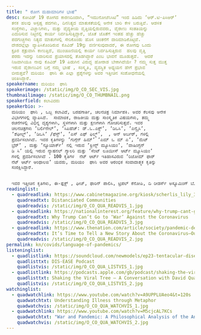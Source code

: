 ```yaml
---
title: " ರೋಗ ಮಹಾಮಾರಿಗಳ ಭಾಷೆ"
desc: ಕೋವಿಡ್‌ 19 ರೋಗದ ಕಾರಣದಿಂದಾಗಿ, “ಇಮುನೋಜೆನಿಸಿಟಿ” ಇಂದ ಹಿಡಿದು ʼಆರ್‌.ಟಿ-ಪಿಸಿಆರ್‌ʼ
  ತನಕ ಹಲವು ಅಸ್ಪಷ್ಟ ಪದಗಳು, ದಿನನಿತ್ಯದ ಮಾತುಕತೆಯಲ್ಲಿ ಅನೇಕ ಬಾರಿ ಕೇಳಿ ಬರುತ್ತಿವೆ. ಆಡಳಿತ
  ಸಂಸ್ಥೆಗಳು, ವಿಜ್ಞಾನಿಗಳು, ಮತ್ತು ವೈದ್ಯಕೀಯ ವೃತ್ತಿಯಲ್ಲಿರುವವರು, ವೈರಾಣು ಸಂತತಿಯನ್ನು
  ಎದುರಿಸುವ ನಿಟ್ಟಿನಲ್ಲಿ ಕಾರ್ಯ ನಿರ್ವಹಿಸುತ್ತಿದ್ದಾರೆ, ಜೊತೆ ಜೊತೆಗೆ ಇಂತಹ ಹೆಚ್ಚು ಹೆಚ್ಚು
  ಪದಗುಚ್ಚಗಳು ನಿತ್ಯದ ಮಾತುಗಳಲ್ಲಿ ಸೇರಿಕೊಂಡು ಹೊಸ ಚಿಂತನೆಗೆ ದಾರಿಮಾಡಿಕೊಟ್ಟಿವೆ.
  ದೇಶದಲ್ಲೆಲ್ಲಾ ವ್ಯಾಪಿಸಿಕೊಂಡಿರುವ ಕೊವಿಡ್‌ 19ನ್ನು ವರ್ಣಿಸುವುದಾದರೆ, ಈ ರೋಗವು ಒಂದು
  ಕ್ರೂರ ಶತ್ರುವಾಗಿ ಕಾಣುತ್ತಿದೆ, ಮುಂಚೂಣಿಯಲ್ಲಿ ಕಾರ್ಯ ನಿರ್ವಹಿಸುತ್ತಿರುವ  ಹಲವು ವೃತ್ತಿ
  ಪರರು ಇದನ್ನು ನಿವಾರಿಸುವ ಪ್ರಯಾಸದಲ್ಲಿ ತೊಡಗಿದ್ದಾರೆ ಎಂಬ ಭಾವನೆ ಮೂಡುತ್ತದೆ.  ಆದರೆ
  ನಿಜವಾಗಿಯೂ ನಾವು ಕೊವಿಡ್‌ 19 ಪಿಡುಗಿನ ವಿರುದ್ಧ ಹೋರಾಡ ಬೇಕಾಗಿದೆಯೇ ? ನಮ್ಮ ಸುತ್ತ ಮುತ್ತ
  ಇರುವ ವೈರಾಣುವಿನ ಬಗ್ಗೆ ನಮ್ಮ ಭಾಷೆ , ಸಂಸ್ಕೃತಿ, ವ್ಯವಸ್ಥಿತ ಅಧ್ಯಯನ ಹೇಗೆ ಪ್ರಭಾವ
  ಬೀರುತ್ತವೆ? ಮರಿಯಂ  ಘಾನಿ ಈ ಎಲ್ಲಾ ಪ್ರಶ್ನೆಗಳನ್ನು ಅವರ ಇತ್ತೀಚಿನ ಸಂಶೋಧನೆಯಲ್ಲಿ
  ಚಿಂತಿಸಿದ್ದಾರೆ.
speakername: ಮರಿಯಂ  ಘಾನಿ
speakerimage: /static/img/O_CO_SEC_VIS.jpg
thumbnailimage: /static/img/O_CO_THUMBNAIL.png
speakerfield: ಕಲಾವಿದರು
speakerbio: >-
  ಮರಿಯಂ  ಘಾನಿ , ಒಬ್ಬ ಕಲಾವಿದೆ, ಬರಹಗಾರ್ತಿ, ಚಲನಚಿತ್ರ ನಿರ್ಮಾಪಕಿ. ಅವರ ಕೆಲಸವು ಅನೇಕ
  ವಿಭಾಗಗಳಲ್ಲಿ ವ್ಯಾಪಿಸಿದೆ.  ಸಾಮಾಜಿಕ, ರಾಜಕೀಯ ಮತ್ತು ಸಾಂಸ್ಕೃತಿಕ ವಿಷಯಗಳು, ತಮ್ಮ
  ರಚನೆಗಳಲ್ಲಿ ವಿಭಿನ್ನ ದೃಶ್ಯಗಳಾಗಿ, ಸ್ಥಳಗಳಾಗಿ ಮತ್ತು ಕ್ಷಣಗಳಾಗಿ ಗೋಚರಿಸುತ್ತವೆ. ಇವರ
  ಚಲನಚಿತ್ರಗಳು ʼಬರ್ಲಿನೇಲ್ʼ, ʼಸಿಪಿಹೆಚ್:‌ ಡ್.ಒ.ಎಕ್ಸ್ʼ, ʼಡಿಒಸಿʼ, ʼಎನ್ವೈಸಿʼ,
  ʼಶೆಫೀಲ್ಡ್‌ʼ, ʼಡಿಒಸಿʼ /ಫೆಸ್ಟ್‌ʼ, ʼಎಸ್‌ ಎಫ್‌ ಫಿಲ್ಮ್‌ʼ,  , ಆನ್‌ ಅರ್ಬರ್‌, ಗಳಲ್ಲಿ
  ಪ್ರದರ್ಶಿಸಲಾಗಿದೆ. ಇವರ ಕೃತಿಗಳನ್ನು ʼಗುಗ್ಗೆನ್‌ ಹಿಮ್‌ʼ ʼಎಮ್‌ ಒ ಮ್‌ ಎʼ, ʼಮೆಟ್‌
  ಬ್ರೆರ್‌ʼ , ಮತ್ತು ʼನ್ಯೂಯಾರ್ಕ್‌ʼ ನಲ್ಲಿ ಇರುವ ʼಕ್ವೀನ್ಸ್‌ ಮ್ಯೂಸಿಯಂʼ, ʼವಾಷಿಂಗ್ಟನ್‌
  ಡಿ ಸಿʼ ಯಲ್ಲಿ ಇರುವ ನ್ಯಾಷನಲ್‌ ಗ್ಯಾಲರಿ ಮತ್ತು ʼಸೆಂಟ್‌ ಲೂಯೀಸ್‌ ಆರ್ಟ್‌ ಮ್ಯೂಸಿಯಂʼ
  ಗಳಲ್ಲಿ ಪ್ರದರ್ಶಿಸಲಾಗಿದೆ . 100 ಕೃತಿಗಳ  ನೆಟ್‌ ಆರ್ಟ್‌ ಇತಿಹಾಸವಿರುವ ʼರಿಜೋಮ್‌ ಫಾರ್‌
  ನೆಟ್‌ ಆರ್ಟ್‌ ಆಂಥಾಲಜಿʼ ಯವರು, ಮರಿಯಂ  ಘಾನಿ ಅವರ ಆರಂಭಿಕ ಸಂವಾದಾತ್ಮಕ ಕೃತಿನ್ನು
  ಸಂರಕ್ಷಿಸಿದ್ದಾರೆ.


  ಇವರ ಇತ್ತೀಚಿನ ಕೃತಿಗಳು, ಈ-ಫ್ಲಕ್ಸ್‌ , ಫೀಜ್‌, ಫಾರಿನ್‌ ಪಾಲಿಸಿ, ಟ್ರಿಪಲ್‌ ಕೆನೋಪಿ, ದಿ ರೀಡರ್ಸ್‌ ಅಸ್ಯೂಮಿಂಗ್‌ ಬೋಯ್ಕಾಟ್‌: ರೆಸಿಸ್ಟೆಂಸ್‌ , ಏಜೆಂಸಿ ಮತ್ತು ಕಲ್ಚರಲ್‌ ಪ್ರೊಡಕ್ಷನ್‌, ಹಾಗೂ ಕ್ರಿಟಿಕಲ್‌ ರೈಟಿಂಗ್‌ ಎಂಸೆಂಬ್ಲೀಸ್‌  ಗಳಲ್ಲಿ ಪ್ರಕಾಶಿತಗೊಂಡಿವೆ. ಮಿಸ್ ಮರಿಯಂ  ಘಾನಿ ಯವರು, ಅನೇಕ ಫೆಲೋಶಿಪ್‌ ಗಳು, ಪುರಸ್ಕಾರಗಳು, ಅನುದಾನಗಳು ಮತ್ತು ರೆಸಿಡೆಂಸಿಗಳನ್ನು ಕ್ರಿಯೇಟಿವ್‌ ಕ್ಯಾಪಿಟಲ್‌, ದಿ ನ್ಯೂಯಾರ್ಕ್‌ ಸ್ಟೇಟ್‌ ಕೌಂಸಿಲ್‌ ಆನ್‌ ಆರ್ಟ್ಸ್‌, ದಿ ನ್ಯೂಯಾರ್ಕ್‌ ಪಬ್ಲಿಕ್‌ ಲೈಬ್ರರಿ ಮತ್ತು 18 ತ್‌ ಸ್ಟ್ರೀಟ್‌ ಆರ್ಟ್ಸ್‌ ಸೆಂಟರ್‌, ಲಾಸ್‌ ಏಂಜಲ್ಸ್‌ ಈ ಸಂಸ್ಥೆಗಳಿಂದ ಪಡೆದಿದ್ದಾರೆ.
readinglist:
  - quadreadlink: https://www.cabinetmagazine.org/kiosk/scherlis_lily_30_april_2020.php
    quadreadtxt: Distanciated Communities
    quadreadvis: /static/img/O_CO_QUA_READVIS_1.jpg
  - quadreadlink: https://nationalinterest.org/feature/why-trump-cant-go-war-against-coronavirus-140777
    quadreadtxt: Why Trump Can’t Go to ‘War’ Against the Coronavirus
    quadreadvis: /static/img/O_CO_QUA_READVIS_3.jpg
  - quadreadlink: https://www.thenation.com/article/society/pandemic-definition-covid/
    quadreadtxt: It’s Time to Tell a New Story About the Coronavirus—Our Lives Depend on It
    quadreadvis: /static/img/O_CO_QUA_READVIS_2.jpg
permalink: kn/covids/language-of-pandemics/
listeninglist:
  - quadlistlink: https://soundcloud.com/newmodels/ep23-tentacular-disease
    quadlisttxt: DIS-EASE Podcast
    quadlistvis: /static/img/O_CO_QUA_LISTVIS_1.jpg
  - quadlistlink: https://podcasts.apple.com/gb/podcast/shaking-the-viral-tree-a-conversation-with-david-quammen/id1368790239?i=1000469512251
    quadlisttxt: Shaking the Viral Tree – A Conversation with David Quammen
    quadlistvis: /static/img/O_CO_QUA_LISTVIS_2.jpg
watchinglist:
  - quadwatchlink: https://www.youtube.com/watch?v=A9UPPLUAeo4&t=120s
    quadwatchtxt: Understanding Illness through Metaphor
    quadwatchvis: /static/img/O_CO_QUA_WATCHVIS_1.jpg
  - quadwatchlink: https://www.youtube.com/watch?v=M5cjcAL7KCs
    quadwatchtxt: "War and Pandemic: A Philosophical Analysis of the Analogy"
    quadwatchvis: /static/img/O_CO_QUA_WATCHVIS_2.jpg
---
```

